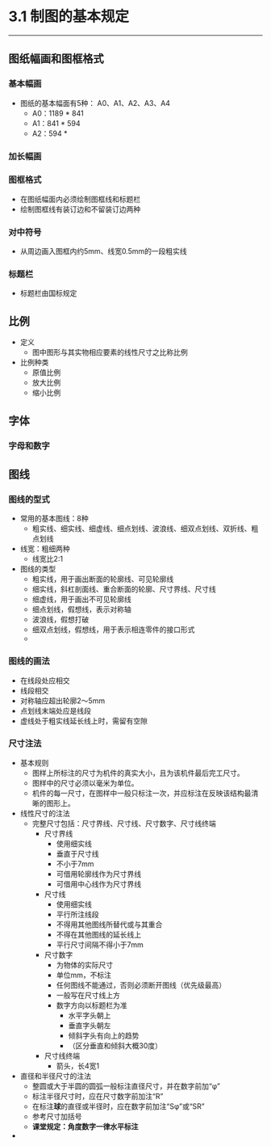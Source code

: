 # 3.1 制图的基本规定

---

## 图纸幅画和图框格式

### 基本幅画
* 图纸的基本幅面有5种： A0、A1、A2、A3、A4
  * A0：1189 * 841
  * A1：841 * 594
  * A2：594 * 
### 加长幅画

### 图框格式

* 在图纸幅面内必须绘制图框线和标题栏
* 绘制图框线有装订边和不留装订边两种

### 对中符号
* 从周边画入图框内约5mm、线宽0.5mm的一段粗实线

### 标题栏
* 标题栏由国标规定

## 比例
* 定义
  * 图中图形与其实物相应要素的线性尺寸之比称比例
* 比例种类
  * 原值比例
  * 放大比例
  * 缩小比例

## 字体

### 字母和数字

## 图线

### 图线的型式
* 常用的基本图线：8种
  * 粗实线、细实线、细虚线、细点划线、波浪线、细双点划线、双折线、粗点划线
* 线宽：粗细两种
  * 线宽比2:1
* 图线的类型
  * 粗实线，用于画出断面的轮廓线、可见轮廓线
  * 细实线，斜杠剖面线、重合断面的轮廓、尺寸界线、尺寸线
  * 细虚线，用于画出不可见轮廓线
  * 细点划线，假想线，表示对称轴
  * 波浪线，假想打破
  * 细双点划线，假想线，用于表示相连零件的接口形式
  * 
### 图线的画法

* 在线段处应相交
* 线段相交
* 对称轴应超出轮廓2～5mm
* 点划线末端处应是线段
* 虚线处于粗实线延长线上时，需留有空隙

### 尺寸注法
* 基本规则
  * 图样上所标注的尺寸为机件的真实大小，且为该机件最后完工尺寸。
  * 图样中的尺寸必须以毫米为单位。
  * 机件的每一尺寸，在图样中一般只标注一次，并应标注在反映该结构最清晰的图形上。
* 线性尺寸的注法
  * 完整尺寸包括：尺寸界线、尺寸线、尺寸数字、尺寸线终端
    * 尺寸界线
      * 使用细实线
      * 垂直于尺寸线
      * 不小于7mm
      * 可借用轮廓线作为尺寸界线
      * 可借用中心线作为尺寸界线
    * 尺寸线
      * 使用细实线
      * 平行所注线段
      * 不得用其他图线所替代或与其重合
      * 不得在其他图线的延长线上
      * 平行尺寸间隔不得小于7mm
    * 尺寸数字
      * 为物体的实际尺寸
      * 单位mm，不标注
      * 任何图线不能通过，否则必须断开图线（优先级最高）
      * 一般写在尺寸线上方
      * 数字方向以标题栏为准
        * 水平字头朝上
        * 垂直字头朝左
        * 倾斜字头有向上的趋势
        * （区分垂直和倾斜大概30度）
    * 尺寸线终端
      * 箭头，长4宽1
* 直径和半径尺寸的注法
  * 整圆或大于半圆的圆弧一般标注直径尺寸，并在数字前加“φ”
  * 标注半径尺寸时，应在尺寸数字前加注“R”
  * 在标注**球**的直径或半径时，应在数字前加注“Sφ”或“SR”
  * 参考尺寸加括号
  * **课堂规定：角度数字一律水平标注**
* 
